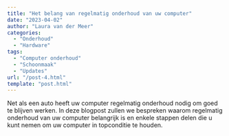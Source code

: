 ```yaml
---
title: "Het belang van regelmatig onderhoud van uw computer"
date: "2023-04-02"
author: "Laura van der Meer"
categories:
  - "Onderhoud"
  - "Hardware"
tags:
  - "Computer onderhoud"
  - "Schoonmaak"
  - "Updates"
url: "/post-4.html"
template: "post.html"
---
```


Net als een auto heeft uw computer regelmatig onderhoud nodig om goed te blijven werken. In deze blogpost zullen we bespreken waarom regelmatig onderhoud van uw computer belangrijk is en enkele stappen delen die u kunt nemen om uw computer in topconditie te houden.
